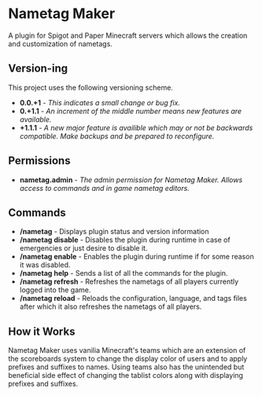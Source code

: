 # Nametag Maker
A plugin for Spigot and Paper Minecraft servers which allows the creation and customization of nametags. 
## Version-ing
This project uses the following versioning scheme.
- __0.0.+1__ - _This indicates a small change or bug fix._ 
- __0.+1.1__ - _An increment of the middle number means new features are available._
- __+1.1.1__ - _A new major feature is availible which may or not be backwards compatible. Make backups and be prepared to reconfigure._
## Permissions
- __nametag.admin__ - _The admin permission for Nametag Maker. Allows access to commands and in game nametag editors._ <br />
## Commands
- __/nametag__ - Displays plugin status and version information
- __/nametag disable__ - Disables the plugin during runtime in case of emergencies or just desire to disable it.
- __/nametag enable__ - Enables the plugin during runtime if for some reason it was disabled.
- __/nametag help__ - Sends a list of all the commands for the plugin.
- __/nametag refresh__ - Refreshes the nametags of all players currently logged into the game.
- __/nametag reload__ - Reloads the configuration, language, and tags files after which it also refreshes the nametags of all players.
## How it Works
Nametag Maker uses vanilia Minecraft's teams which are an extension of the scoreboards system to change the display color of users and to apply prefixes and suffixes to names. Using teams also has the unintended but beneficial side effect of changing the tablist colors along with displaying prefixes and suffixes.
